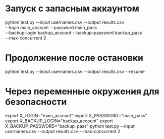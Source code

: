 # Запуск с запасным аккаунтом
python test.py --input usernames.csv --output results.csv \
  --login main_account --password main_pass \
  --backup-login backup_account --backup-password backup_pass \
  --max-concurrent 2

# Продолжение после остановки
python test.py --input usernames.csv --output results.csv --resume

# Через переменные окружения для безопасности
export X_LOGIN="main_account"
export X_PASSWORD="main_pass" 
export X_BACKUP_LOGIN="backup_account"
export X_BACKUP_PASSWORD="backup_pass"
python test.py --input usernames.csv --output results.csv --max-concurrent 2
